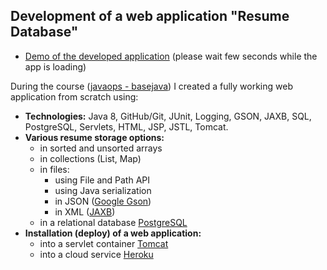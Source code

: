 ## Development of a web application "Resume Database"

- [Demo of the developed application](https://nalievresumeapp.herokuapp.com/) (please wait few seconds while the app is loading)

During the course ([javaops - basejava](https://javaops.ru/view/basejava)) I created a fully working web application from scratch using:
  - **Technologies:** Java 8, GitHub/Git, JUnit, Logging, GSON, JAXB, SQL, PostgreSQL, Servlets, HTML, JSP, JSTL, Tomcat.
  - **Various resume storage options:**
     - in sorted and unsorted arrays
     - in collections (List, Map)
     - in files:
        - using File and Path API
        - using Java serialization
        - in JSON ([Google Gson](https://en.wikipedia.org/wiki/Gson))
        - in XML ([JAXB](https://en.wikipedia.org/wiki/Java_Architecture_for_XML_Binding))
     -  in a relational database [PostgreSQL](https://en.wikipedia.org/wiki/PostgreSQL)
  - **Installation (deploy) of a web application:**
     - into a servlet container [Tomcat](https://en.wikipedia.org/wiki/Apache_Tomcat)
     - into a cloud service [Heroku](https://en.wikipedia.org/wiki/Heroku)

